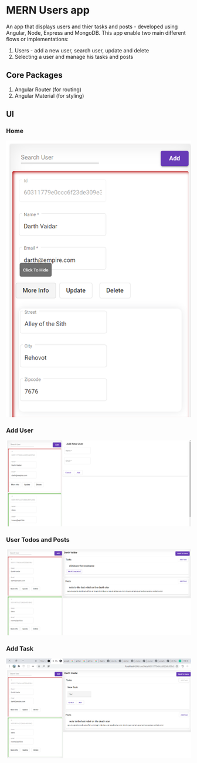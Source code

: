 # MERN Users app

An app that displays users and thier tasks and posts -  developed using Angular, Node, Express and MongoDB.
This app enable two main different flows or implementations:

1. Users - add a new user, search user, update and delete
2. Selecting a user and manage his tasks and posts


## Core Packages
1. Angular Router (for routing)
2. Angular Material (for styling)

## UI

### Home 
![Home](screenshots/user_info.png)
### Add User
![Add User](screenshots/add_user.png)
### User Todos and Posts
![User Todos and Posts](screenshots/users_tasks_and_posts.png)
### Add Task
![User Todos and Posts](screenshots/add_task.png)


